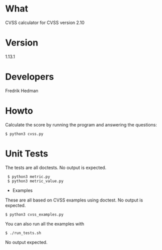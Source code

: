 # What

CVSS calculator for CVSS version 2.10

# Version

1.13.1

# Developers

Fredrik Hedman

# Howto



Calculate the score by running the program and answering the questions:

    $ python3 cvss.py

# Unit Tests 

The tests are all doctests.  No output is expected.

     $ python3 metric.py
     $ python3 metric_value.py

* Examples

These are all based on CVSS examples using doctest.  No output is
expected.

    $ python3 cvss_examples.py

You can also run all the examples with

    $ ./run_tests.sh

No output expected.
